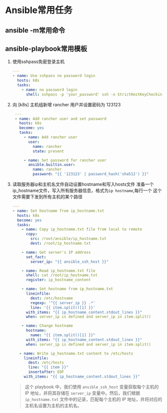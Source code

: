# Ansible常用任务

## ansible -m常用命令

## ansible-playbook常用模板

1. 使用sshpass免密登录主机

    ```yml
    ---
    - name: Use sshpass no password login
      hosts: k8s
      tasks:
        - name: no password login
          shell: sshpass -p 'your_password' ssh -o StrictHostKeyChecking=no user@{{     inventory_hostname }}
    ```

2. 向 [k8s] 主机组新增 rancher 用户并设置密码为 123123

    ```yml
     ---
     - name: Add rancher user and set password
       hosts: k8s
       become: yes
       tasks:
         - name: Add rancher user
           user:
             name: rancher
             state: present
    
         - name: Set password for rancher user
           ansible.builtin.user:
             name: rancher
             password: "{{ '123123' | password_hash('sha512') }}"
    ```

3. 读取服务器ip和主机名文件自动设置hostname和写入hosts文件
   准备一个ip_hostname文件，写入所有服务器信息，格式为`ip hostname`,每行一个
   这个文件需要下发到所有主机的某个路径

   ```yml
   ---
   - name: Set hostname from ip_hostname.txt
     hosts: k8s
     become: yes
     tasks:
       - name: Copy ip_hostname.txt file from local to remote
         copy:
           src: /root/ansible/ip_hostname.txt
           dest: /root/ip_hostname.txt

       - name: Get server's IP address
         set_fact:
           server_ip: "{{ ansible_ssh_host }}"
   
       - name: Read ip_hostname.txt file
         shell: cat /root/ip_hostname.txt
         register: ip_hostname_content
   
       - name: Set hostname from ip_hostname.txt
         lineinfile:
           dest: /etc/hostname
           regexp: '^{{ server_ip }} .*'
           line: '{{ item.split()[1] }}'
         with_items: "{{ ip_hostname_content.stdout_lines }}"
         when: server_ip is defined and server_ip in item.split()
   
       - name: Change hostname
         hostname:
           name: "{{ item.split()[1] }}"
         with_items: "{{ ip_hostname_content.stdout_lines }}"
         when: server_ip is defined and server_ip in item.split()

      - name: Write ip_hostname.txt content to /etc/hosts
        lineinfile:
          dest: /etc/hosts
          line: "{{ item }}"
          insertafter: EOF
        with_items: "{{ ip_hostname_content.stdout_lines }}"
   ```

   > 这个 playbook 中，我们使用 `ansible_ssh_host` 变量获取每个主机的 IP 地址，并将其存储在 `server_ip` 变量中。然后，我们根据 `ip_hostname.txt` 文件中的记录，匹配每个主机的 IP 地址，并将对应的主机名设置为主机的主机名。
